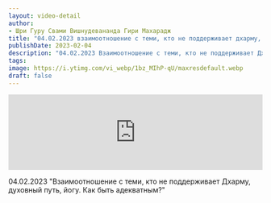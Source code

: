 ```yaml
---
layout: video-detail
author:
- Шри Гуру Свами Вишнудевананда Гири Махарадж
title: "04.02.2023 взаимоотношение с теми, кто не поддерживает дхарму, духовный путь, йогу. как быть адекватным?"
publishDate: 2023-02-04
description: "04.02.2023 Взаимоотношение с теми, кто не поддерживает Дхарму, духовный путь, йогу. Как быть адекватным?"
tags: 
image: https://i.ytimg.com/vi_webp/1bz_MIhP-qU/maxresdefault.webp
draft: false
---
```


<iframe width="100%" src="https://www.youtube.com/embed/1bz_MIhP-qU" frameborder="0" allowfullscreen=""></iframe> 

 04.02.2023 "Взаимоотношение с теми, кто не поддерживает Дхарму, духовный путь, йогу. Как быть адекватным?"

  

 
